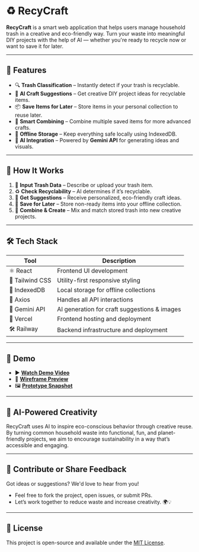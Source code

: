 # ♻️ RecyCraft

**RecyCraft** is a smart web application that helps users manage household trash in a creative and eco-friendly way. Turn your waste into meaningful DIY projects with the help of AI — whether you're ready to recycle now or want to save it for later.

---

## 🌟 Features

- 🔍 **Trash Classification** – Instantly detect if your trash is recyclable.
- 🎨 **AI Craft Suggestions** – Get creative DIY project ideas for recyclable items.
- 📦 **Save Items for Later** – Store items in your personal collection to reuse later.
- 🧩 **Smart Combining** – Combine multiple saved items for more advanced crafts.
- 💾 **Offline Storage** – Keep everything safe locally using IndexedDB.
- 🤖 **AI Integration** – Powered by **Gemini API** for generating ideas and visuals.

---

## 🚀 How It Works

1. 📝 **Input Trash Data** – Describe or upload your trash item.
2. ♻️ **Check Recyclability** – AI determines if it’s recyclable.
3. 🎁 **Get Suggestions** – Receive personalized, eco-friendly craft ideas.
4. 💾 **Save for Later** – Store non-ready items into your offline collection.
5. 🧱 **Combine & Create** – Mix and match stored trash into new creative projects.

---

## 🛠️ Tech Stack

| Tool        | Description                                      |
|-------------|--------------------------------------------------|
| ⚛️ React    | Frontend UI development                          |
| 🎨 Tailwind CSS | Utility-first responsive styling               |
| 💾 IndexedDB | Local storage for offline collections            |
| 🔗 Axios     | Handles all API interactions                    |
| 🧠 Gemini API| AI generation for craft suggestions & images     |
| 🚀 Vercel    | Frontend hosting and deployment                  |
| 🛠️ Railway  | Backend infrastructure and deployment            |

---

## 🎥 Demo

- ▶️ **[Watch Demo Video](https://drive.google.com/file/d/1S7Obg85MaJQGSjJrueqKETycPlPmDHzC/view)**
- 📐 **[Wireframe Preview](https://github.com/user-attachments/assets/7190a1ee-42e4-4ea1-8b27-bc987289f812)**
- 🖼️ **[Prototype Snapshot](https://github.com/user-attachments/assets/06e30c14-fe5b-44de-ac4a-49b78f8204f1)**

---

## 🧠 AI-Powered Creativity

RecyCraft uses AI to inspire eco-conscious behavior through creative reuse. By turning common household waste into functional, fun, and planet-friendly projects, we aim to encourage sustainability in a way that’s accessible and engaging.

---

## 🙌 Contribute or Share Feedback

Got ideas or suggestions? We'd love to hear from you!
- Feel free to fork the project, open issues, or submit PRs.
- Let’s work together to reduce waste and increase creativity. 🌍💡

---

## 📄 License

This project is open-source and available under the [MIT License](LICENSE).
